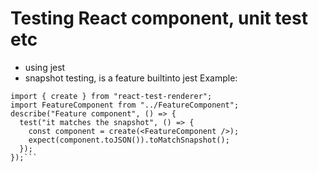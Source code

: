 # Testing React component, unit test etc

- using jest
- snapshot testing, is a feature builtinto jest
  Example:

````import React from "react";
import { create } from "react-test-renderer";
import FeatureComponent from "../FeatureComponent";
describe("Feature component", () => {
  test("it matches the snapshot", () => {
    const component = create(<FeatureComponent />);
    expect(component.toJSON()).toMatchSnapshot();
  });
});```
````
